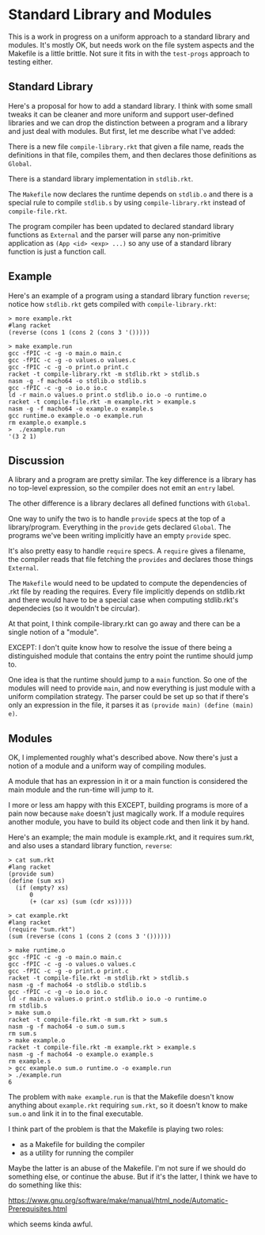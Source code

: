 Standard Library and Modules
============================

This is a work in progress on a uniform approach to a standard library
and modules.  It's mostly OK, but needs work on the file system
aspects and the Makefile is a little brittle.  Not sure it fits in
with the `test-progs` approach to testing either.



Standard Library
----------------

Here's a proposal for how to add a standard library.  I think with
some small tweaks it can be cleaner and more uniform and support
user-defined libraries and we can drop the distinction between a
program and a library and just deal with modules.  But first, let me
describe what I've added:

There is a new file `compile-library.rkt` that given a file name,
reads the definitions in that file, compiles them, and then declares
those definitions as `Global`.

There is a standard library implementation in `stdlib.rkt`.

The `Makefile` now declares the runtime depends on `stdlib.o` and
there is a special rule to compile `stdlib.s` by using
`compile-library.rkt` instead of `compile-file.rkt`.

The program compiler has been updated to declared standard library
functions as `External` and the parser will parse any non-primitive
application as `(App <id> <exp> ...)` so any use of a standard library
function is just a function call.

Example
-------

Here's an example of a program using a standard library function
`reverse`; notice how `stdlib.rkt` gets compiled with
`compile-library.rkt`:

```
> more example.rkt
#lang racket
(reverse (cons 1 (cons 2 (cons 3 '()))))

> make example.run
gcc -fPIC -c -g -o main.o main.c
gcc -fPIC -c -g -o values.o values.c
gcc -fPIC -c -g -o print.o print.c
racket -t compile-library.rkt -m stdlib.rkt > stdlib.s
nasm -g -f macho64 -o stdlib.o stdlib.s
gcc -fPIC -c -g -o io.o io.c
ld -r main.o values.o print.o stdlib.o io.o -o runtime.o
racket -t compile-file.rkt -m example.rkt > example.s
nasm -g -f macho64 -o example.o example.s
gcc runtime.o example.o -o example.run
rm example.o example.s
>  ./example.run
'(3 2 1)
```


Discussion
----------

A library and a program are pretty similar.  The key difference is a
library has no top-level expression, so the compiler does not emit an
`entry` label.

The other difference is a library declares all defined functions with
`Global`.

One way to unify the two is to handle `provide` specs at the top of a
library/program.  Everything in the `provide` gets declared
`Global`.  The programs we've been writing implicitly have an empty
`provide` spec.

It's also pretty easy to handle `require` specs.  A `require` gives a
filename, the compiler reads that file fetching the `provides` and
declares those things `External`.

The `Makefile` would need to be updated to compute the dependencies of
.rkt file by reading the requires.  Every file implicitly depends on
stdlib.rkt and there would have to be a special case when computing
stdlib.rkt's dependecies (so it wouldn't be circular).

At that point, I think compile-library.rkt can go away and there can
be a single notion of a "module".

EXCEPT: I don't quite know how to resolve the issue of there being a
distinguished module that contains the entry point the runtime should
jump to.

One idea is that the runtime should jump to a `main` function.  So one
of the modules will need to provide `main`, and now everything is just
module with a uniform compilation strategy.  The parser could be set
up so that if there's only an expression in the file, it parses it as
`(provide main) (define (main) e)`.

Modules
-------

OK, I implemented roughly what's described above.  Now there's just a
notion of a module and a uniform way of compiling modules.

A module that has an expression in it or a main function is considered
the main module and the run-time will jump to it.

I more or less am happy with this EXCEPT, building programs is more of
a pain now because `make` doesn't just magically work.  If a module
requires another module, you have to build its object code and then
link it by hand.

Here's an example; the main module is example.rkt, and it requires
sum.rkt, and also uses a standard library function, `reverse`:

```
> cat sum.rkt
#lang racket
(provide sum)
(define (sum xs)
  (if (empty? xs)
      0
      (+ (car xs) (sum (cdr xs)))))

> cat example.rkt
#lang racket
(require "sum.rkt")
(sum (reverse (cons 1 (cons 2 (cons 3 '())))))

> make runtime.o
gcc -fPIC -c -g -o main.o main.c
gcc -fPIC -c -g -o values.o values.c
gcc -fPIC -c -g -o print.o print.c
racket -t compile-file.rkt -m stdlib.rkt > stdlib.s
nasm -g -f macho64 -o stdlib.o stdlib.s
gcc -fPIC -c -g -o io.o io.c
ld -r main.o values.o print.o stdlib.o io.o -o runtime.o
rm stdlib.s
> make sum.o
racket -t compile-file.rkt -m sum.rkt > sum.s
nasm -g -f macho64 -o sum.o sum.s
rm sum.s
> make example.o
racket -t compile-file.rkt -m example.rkt > example.s
nasm -g -f macho64 -o example.o example.s
rm example.s
> gcc example.o sum.o runtime.o -o example.run
> ./example.run
6
```

The problem with `make example.run` is that the Makefile doesn't know
anything about `example.rkt` requiring `sum.rkt`, so it doesn't know
to make `sum.o` and link it in to the final executable.

I think part of the problem is that the Makefile is playing two roles:

* as a Makefile for building the compiler
* as a utility for running the compiler

Maybe the latter is an abuse of the Makefile.  I'm not sure if we
should do something else, or continue the abuse.  But if it's the
latter, I think we have to do something like this:

https://www.gnu.org/software/make/manual/html_node/Automatic-Prerequisites.html

which seems kinda awful.




